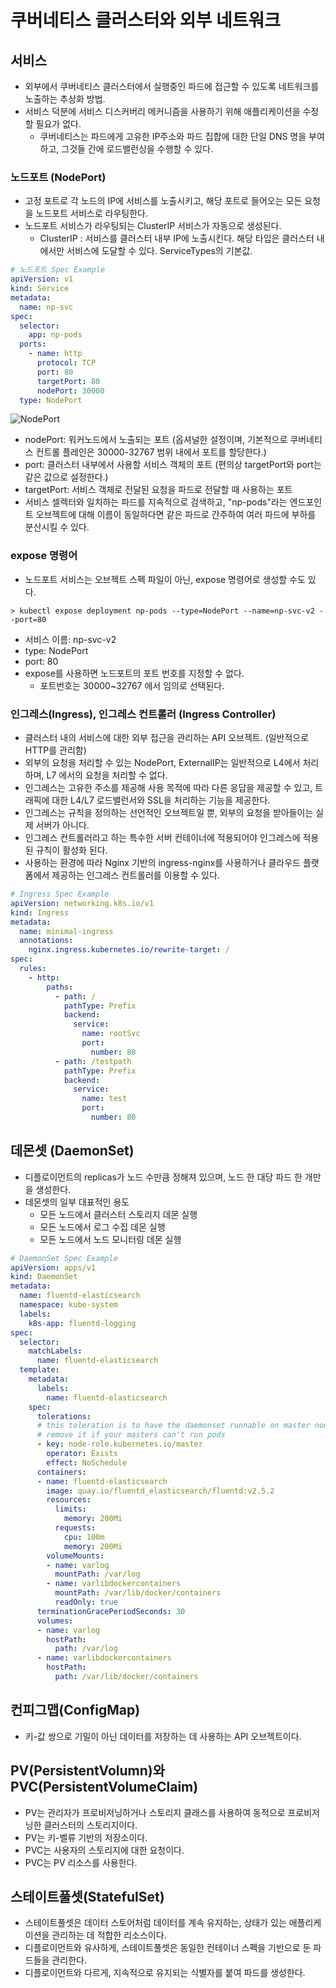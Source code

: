 # 쿠버네티스 클러스터와 외부 네트워크

## 서비스
* 외부에서 쿠버네티스 클러스터에서 실행중인 파드에 접근할 수 있도록 네트워크를 노출하는 추상화 방법.
* 서비스 덕분에 서비스 디스커버리 메커니즘을 사용하기 위해 애플리케이션을 수정할 필요가 없다.
  * 쿠버네티스는 파드에게 고유한 IP주소와 파드 집합에 대한 단일 DNS 명을 부여하고, 그것들 간에 로드밸런싱을 수행할 수 있다.

### 노드포트 (NodePort)
* 고정 포트로 각 노드의 IP에 서비스를 노출시키고, 해당 포트로 들어오는 모든 요청을 노드포트 서비스로 라우팅한다.
* 노드포트 서비스가 라우팅되는 ClusterIP 서비스가 자동으로 생성된다.
  * ClusterIP : 서비스를 클러스터 내부 IP에 노출시킨다. 해당 타입은 클러스터 내에서만 서비스에 도달할 수 있다. ServiceTypes의 기본값.
```yaml
# 노드포트 Spec Example
apiVersion: v1
kind: Service
metadata:
  name: np-svc
spec:
  selector:
    app: np-pods
  ports:
    - name: http
      protocol: TCP
      port: 80
      targetPort: 80
      nodePort: 30000
  type: NodePort
```
![NodePort](./images/node_port.png)
* nodePort: 워커노드에서 노출되는 포트 (옵셔널한 설정이며, 기본적으로 쿠버네티스 컨트롤 플레인은 30000-32767 범위 내에서 포트를 할당한다.)
* port: 클러스터 내부에서 사용할 서비스 객체의 포트 (편의상 targetPort와 port는 같은 값으로 설정한다.)
* targetPort: 서비스 객체로 전달된 요청을 파드로 전달할 때 사용하는 포트
* 서비스 셀렉터와 일치하는 파드를 지속적으로 검색하고, "np-pods"라는 엔드포인트 오브젝트에 대해 이름이 동일하다면 같은 파드로 간주하여 여러 파드에 부하를 분산시킬 수 있다.

### expose 명령어
* 노드포트 서비스는 오브젝트 스펙 파일이 아닌, expose 명령어로 생성할 수도 있다.
```shell
> kubectl expose deployment np-pods --type=NodePort --name=np-svc-v2 --port=80
```
* 서비스 이름: np-svc-v2
* type: NodePort
* port: 80
* expose를 사용하면 노드포트의 포트 번호를 지정할 수 없다.
  * 포트번호는 30000~32767 에서 임의로 선택된다.

### 인그레스(Ingress), 인그레스 컨트롤러 (Ingress Controller)
* 클러스터 내의 서비스에 대한 외부 접근을 관리하는 API 오브젝트. (일반적으로 HTTP를 관리함)
* 외부의 요청을 처리할 수 있는 NodePort, ExternalIP는 일반적으로 L4에서 처리하며, L7 에서의 요청을 처리할 수 없다.
* 인그레스는 고유한 주소를 제공해 사용 목적에 따라 다른 응답을 제공할 수 있고, 트래픽에 대한 L4/L7 로드밸런서와 SSL을 처리하는 기능을 제공한다.
* 인그레스는 규칙을 정의하는 선언적인 오브젝트일 뿐, 외부의 요청을 받아들이는 실제 서버가 아니다.
* 인그레스 컨트롤러라고 하는 특수한 서버 컨테이너에 적용되어야 인그레스에 적용된 규칙이 활성화 된다.
* 사용하는 환경에 따라 Nginx 기반의 ingress-nginx를 사용하거나 클라우드 플랫폼에서 제공하는 인그레스 컨트롤러를 이용할 수 있다.

```yaml
# Ingress Spec Example
apiVersion: networking.k8s.io/v1
kind: Ingress
metadata:
  name: minimal-ingress
  annotations:
    nginx.ingress.kubernetes.io/rewrite-target: /
spec:
  rules:
    - http:
        paths:
          - path: /
            pathType: Prefix
            backend:
              service:
                name: rootSvc
                port:
                  number: 80
          - path: /testpath
            pathType: Prefix
            backend:
              service:
                name: test
                port:
                  number: 80
```

## 데몬셋 (DaemonSet)
* 디플로이먼트의 replicas가 노드 수만큼 정해져 있으며, 노드 한 대당 파드 한 개만을 생성한다.
* 데몬셋의 일부 대표적인 용도
  * 모든 노드에서 클러스터 스토리지 데몬 실행
  * 모든 노드에서 로그 수집 데몬 실행
  * 모든 노드에서 노드 모니터링 데몬 실행
```yaml
# DaemonSet Spec Example
apiVersion: apps/v1
kind: DaemonSet
metadata:
  name: fluentd-elasticsearch
  namespace: kube-system
  labels:
    k8s-app: fluentd-logging
spec:
  selector:
    matchLabels:
      name: fluentd-elasticsearch
  template:
    metadata:
      labels:
        name: fluentd-elasticsearch
    spec:
      tolerations:
      # this toleration is to have the daemonset runnable on master nodes
      # remove it if your masters can't run pods
      - key: node-role.kubernetes.io/master
        operator: Exists
        effect: NoSchedule
      containers:
      - name: fluentd-elasticsearch
        image: quay.io/fluentd_elasticsearch/fluentd:v2.5.2
        resources:
          limits:
            memory: 200Mi
          requests:
            cpu: 100m
            memory: 200Mi
        volumeMounts:
        - name: varlog
          mountPath: /var/log
        - name: varlibdockercontainers
          mountPath: /var/lib/docker/containers
          readOnly: true
      terminationGracePeriodSeconds: 30
      volumes:
      - name: varlog
        hostPath:
          path: /var/log
      - name: varlibdockercontainers
        hostPath:
          path: /var/lib/docker/containers
```

## 컨피그맵(ConfigMap)
* 키-값 쌍으로 기밀이 아닌 데이터를 저장하는 데 사용하는 API 오브젝트이다.

## PV(PersistentVolumn)와 PVC(PersistentVolumeClaim)
* PV는 관리자가 프로비저닝하거나 스토리지 클래스를 사용하여 동적으로 프로비저닝한 클러스터의 스토리지이다.
* PV는 키-벨류 기반의 저장소이다.
* PVC는 사용자의 스토리지에 대한 요청이다.
* PVC는 PV 리소스를 사용한다.

## 스테이트풀셋(StatefulSet)
* 스테이트풀셋은 데이터 스토어처럼 데이터를 계속 유지하는, 상태가 있는 애플리케이션을 관리하는 데 적합한 리소스이다.
* 디플로이먼트와 유사하게, 스테이트풀셋은 동일한 컨테이너 스펙을 기반으로 둔 파드들을 관리한다.
* 디플로이먼트와 다르게, 지속적으로 유지되는 식별자를 붙여 파드를 생성한다.
